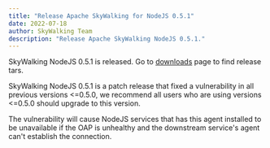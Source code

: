 ```yaml
---
title: "Release Apache SkyWalking for NodeJS 0.5.1"
date: 2022-07-18
author: SkyWalking Team
description: "Release Apache SkyWalking NodeJS 0.5.1."
---
```


SkyWalking NodeJS 0.5.1 is released. Go to [downloads](/downloads) page to find release tars.

SkyWalking NodeJS 0.5.1 is a patch release that fixed a vulnerability in all previous
versions <=0.5.0, we recommend all users who are using versions <=0.5.0 should upgrade to this version.

The vulnerability will cause NodeJS services that has this agent installed to be unavailable
if the OAP is unhealthy and the downstream service's agent can't establish the connection.
